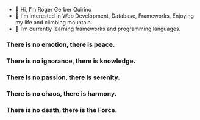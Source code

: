 - 👋 Hi, I’m Roger Gerber Quirino
- 👀 I'm interested in Web Development, Database, Frameworks, Enjoying my life and climbing mountain.
- 🌱 I’m currently learning frameworks and programming languages. 

<!---
rgdesarrollador1/rgdesarrollador1 is a ✨ special ✨ repository because its `README.md` (this file) appears on your GitHub profile.
You can click the Preview link to take a look at your changes.
--->



### There is no emotion, there is peace.
### There is no ignorance, there is knowledge.
### There is no passion, there is serenity.
### There is no chaos, there is harmony.
### There is no death, there is the Force.


